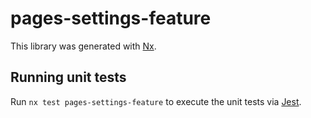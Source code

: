# pages-settings-feature

This library was generated with [Nx](https://nx.dev).

## Running unit tests

Run `nx test pages-settings-feature` to execute the unit tests via [Jest](https://jestjs.io).
